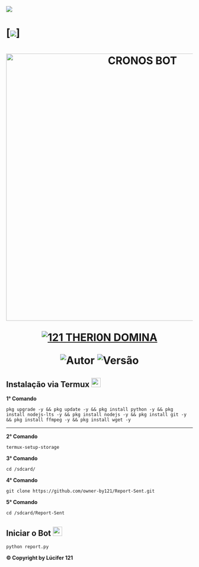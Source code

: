 <img src="https://readme-typing-svg.herokuapp.com/?font=mono&size=30&duration=4000&color=FF0000&center=falso&vCenter=falso&lines=Cronos-𝐁𝐎𝐓+𝐕1.0;MAIS+USADO+DO+BR+✰✰✰;100%+CONFIÁVEL+✰✰✰;✰121-THERI0N-DOMINA✰"> 

# [<img src='https://i.ibb.co/ZTQY1M5/sketch1631563183064.png' />]

<h1 align="center">
<p>
<img src= "https://telegra.ph/file/88833525fcc49f9fd4b1c.jpg" alt="CRONOS BOT" width="720">
</p>
<p align="center">
<a href="#"><img title="121 THERI0N DOMINA" src="https://img.shields.io/badge/121 THERI0N DOMINA-blue?&style=for-the-badge"></a>
</p>
<p align="center">
<img title="Autor" src="https://img.shields.io/badge/Autor-Carlos 121-orange.svg?style=for-the-badge&logo=github"></a>
<img title="Versão" src="https://img.shields.io/badge/Versão-1.0.0-orange.svg?style=for-the-badge&logo=github"></a>
</p>

## Instalação via Termux  <img src="https://user-images.githubusercontent.com/108157095/182052725-6568419a-6a9f-490a-85ea-90b94af694fe.png" height="25px">
**1° Comando**
```
pkg upgrade -y && pkg update -y && pkg install python -y && pkg install nodejs-lts -y && pkg install nodejs -y && pkg install git -y && pkg install ffmpeg -y && pkg install wget -y
```
---------------------------

**2° Comando**
```
termux-setup-storage
```
**3° Comando**
```
cd /sdcard/
```
**4° Comando**
```
git clone https://github.com/owner-by121/Report-Sent.git
```
**5° Comando**
```
cd /sdcard/Report-Sent
```

## Iniciar o Bot  <img src="https://user-images.githubusercontent.com/108157095/182053901-78e4a217-51ba-42a3-8ec5-38ed978ad752.png" height="25px">
```
python report.py
```

**© Copyright by Lúcifer 121**
